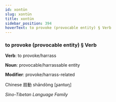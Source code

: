 ```yaml
---
id: xontün
slug: xontün
title: xontün
sidebar_position: 394
hoverText: to provoke (provocable entity) § Verb
---
```


### to provoke (provocable entity) § Verb

**Verb**: to provoke/harrass

**Noun**: provocable/harrassable entity

**Modifier**: provoke/harrass-related

Chinese 扇動 shāndòng [ʂantʊŋ]

*Sino-Tibetan Language Family*